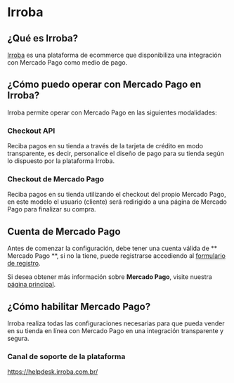 # Irroba

## ¿Qué es Irroba?

[Irroba](http://www.Irroba.com.br/) es una plataforma de ecommerce que disponibiliza una integración con Mercado Pago como medio de pago.

## ¿Cómo puedo operar con Mercado Pago en Irroba?

Irroba permite operar con Mercado Pago en las siguientes modalidades:

### Checkout API

Reciba pagos en su tienda a través de la tarjeta de crédito en modo transparente, es decir, personalice el diseño de pago para su tienda según lo dispuesto por la plataforma Irroba.

### Checkout de Mercado Pago

Reciba pagos en su tienda utilizando el checkout del propio Mercado Pago, en este modelo el usuario (cliente) será redirigido a una página de Mercado Pago para finalizar su compra.

## Cuenta de Mercado Pago

Antes de comenzar la configuración, debe tener una cuenta válida de ** Mercado Pago **, si no la tiene, puede registrarse accediendo al [formulario de registro](https://www.mercadopago.com.ar/registration-mp?mode=mp).

Si desea obtener más información sobre **Mercado Pago**, visite nuestra [página principal](https://www.mercadopago.com.ar/).

## ¿Cómo habilitar Mercado Pago?

Irroba realiza todas las configuraciones necesarias para que pueda vender en su tienda en línea con Mercado Pago en una integración transparente y segura.

### Canal de soporte de la plataforma

https://helpdesk.irroba.com.br/
